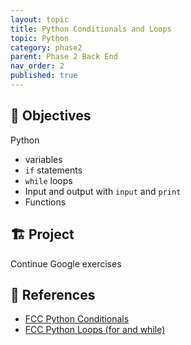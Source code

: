 ```yaml
---
layout: topic
title: Python Conditionals and Loops
topic: Python
category: phase2
parent: Phase 2 Back End
nav_order: 2
published: true
---
```


## 🎯 Objectives

Python
  - variables
  - `if` statements
  - `while` loops
  - Input and output with `input` and `print`
  - Functions

## 🏗️ Project

Continue Google exercises

## 🔖 References

- [FCC Python Conditionals](https://www.freecodecamp.org/news/how-to-use-conditional-statements-if-else-elif-in-python/)
- [FCC Python Loops (for and while)](https://www.datacamp.com/tutorial/loops-python-tutorial)
